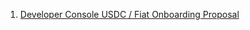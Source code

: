 1. [Developer Console USDC / Fiat Onboarding Proposal](https://github.com/Cerebellum-Network/cluster-apps/blob/dev/apps/developer-console/developer_console_topup.md)

